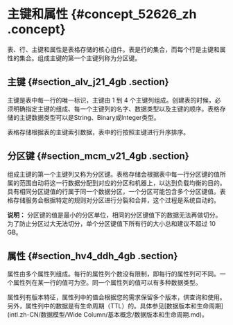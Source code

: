 # 主键和属性 {#concept_52626_zh .concept}

表、行、主键和属性是表格存储的核心组件。表是行的集合，而每个行是主键和属性的集合。组成主键的第一个主键列称为分区键。

## 主键 {#section_alv_j21_4gb .section}

主键是表中每一行的唯一标识，主键由 1 到 4 个主键列组成。创建表的时候，必须明确指定主键的组成、每一个主键列的名字、数据类型以及主键的顺序。表格存储的主键数据类型可以是String、Binary或Integer类型。

表格存储根据表的主键索引数据，表中的行按照主键进行升序排序。

## 分区键 {#section_mcm_v21_4gb .section}

组成主键的第一个主键列又称为分区键。表格存储会根据表中每一行分区键的值所属的范围自动将这一行数据分配到对应的分区和机器上，以达到负载均衡的目的。具有相同分区键值的行属于同一个数据分区，一个分区可能包含多个分区键值。表格存储服务会根据特定的规则对分区进行分裂和合并，这个过程是系统自动的。

**说明：** 分区键的值是最小的分区单位，相同的分区键值下的数据无法再做切分。为了防止分区过大无法切分，单个分区键值下所有行的大小总和建议不超过 10 GB。

## 属性 {#section_hv4_ddh_4gb .section}

属性由多个属性列组成。每行的属性列个数没有限制，即每行的属性列可不同。一个属性列在某一行的值可为空。同一个属性列的值可以有多种数据类型。

属性列有版本特征，属性列中的值会根据您的需求保留多个版本，供查询和使用。另外，属性列中的数据是有生命周期（TTL）的。具体参见[数据版本和生命周期](intl.zh-CN/数据模型/Wide Column/基本概念/数据版本和生命周期.md)。

